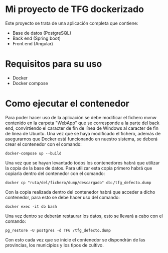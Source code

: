 # Mi proyecto de TFG dockerizado
Este proyecto se trata de una aplicación completa que contiene: 
- Base de datos (PostgreSQL)
- Back end (Spring boot)
- Front end (Angular)
# Requisitos para su uso 
- Docker
- Docker compose
# Como ejecutar el contenedor
Para poder hacer uso de la aplicación se debe modificar el fichero mvnw contenido en la carpeta "WebApp" que se corresponde a la parte del back end, convirtiendo el caracter de fin de línea de Windows al caracter de fin de línea de Ubuntu. Una vez que se haya modificado el fichero, además de asegurarnos que Docker está funcionando en nuestro sistema, se deberá crear el contenedor con el comando:
```shell
docker-compose up --build
```
Una vez que se hayan levantado todos los contenedores habrá que utilizar la copia de la base de datos. Para utilizar esta copia primero habrá que copiarla dentro del contenedor con el comando:
```shell
docker cp "ruta/del/fichero/dump/descargado" db:/tfg_defecto.dump
```
Con la copia realizada dentro del contenedor habrá que acceder a dicho contenedor, para esto se debe hacer uso del comando:
```shell
docker exec -it db bash
```
Una vez dentro se deberán restaurar los datos, esto se llevará a cabo con el comando:
```shell
pg_restore -U postgres -d TFG /tfg_defecto.dump
```
Con esto cada vez que se inicie el contenedor se dispondrán de las provincias, los municipios y los tipos de cultivo.
